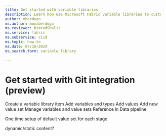 ```yaml
---
title: Get started with variable libraries
description: Learn how use Microsoft Fabric variable libraries to customize and share item configurations in a workspace.
author: mberdugo
ms.author: monaberdugo
ms.reviewer: NimrodShalit
ms.service: fabric
ms.subservice: cicd
ms.topic: how-to
ms.date: 07/10/2024
ms.search.form: variable library

---
```


# Get started with Git integration (preview)

Create a variable library item
Add variables and types
Add values
Add new value set
Manage variables and value sets
Reference in Data pipeline

One time setup of default value set for each stage

dynamic/static content?